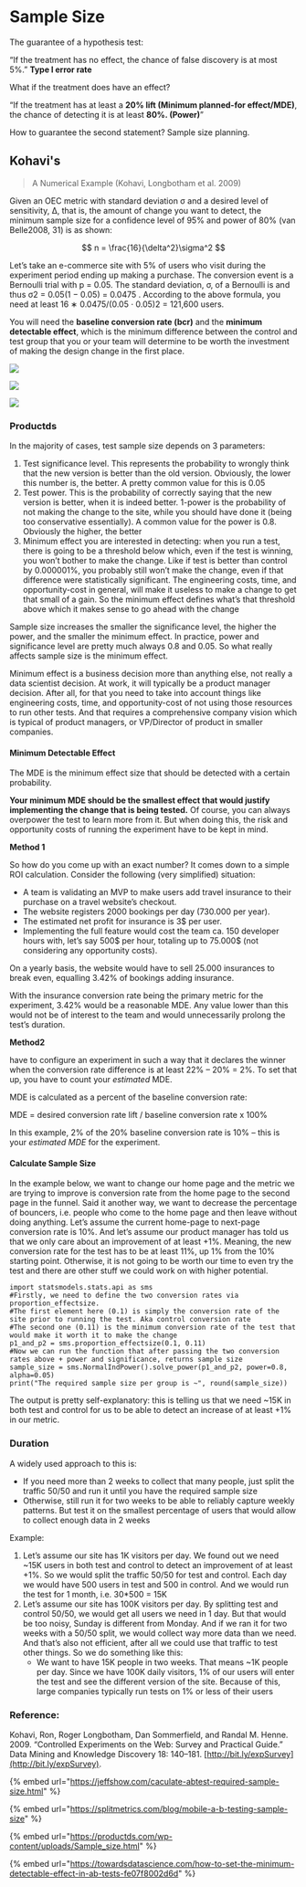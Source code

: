 # Sample Size

The guarantee of a hypothesis test:&#x20;

“If the treatment has no effect, the chance of false discovery is at most 5%.”  **Type I error rate**

What if the treatment does have an effect?&#x20;

“If the treatment has at least a **20% lift (Minimum planned-for effect/MDE)**, the chance of detecting it is at least **80%. (Power)**”&#x20;

How to guarantee the second statement? Sample size planning.&#x20;

## Kohavi's&#x20;

> A Numerical Example (Kohavi, Longbotham et al. 2009)

Given an OEC metric with standard deviation σ and a desired level of sensitivity, Δ, that is, the amount of change you want to detect, the minimum sample size for a confidence level of 95% and power of 80% (van Belle2008, 31) is as shown:

$$
n = \frac{16}{\delta^2}\sigma^2
$$

Let’s take an e-commerce site with 5% of users who visit during the experiment period ending up making a purchase. The conversion event is a Bernoulli trial with p = 0.05. The standard deviation, σ, of a Bernoulli is  and thus  σ2 = 0.05(1 − 0.05) = 0.0475 . According to the above formula, you need at least 16 ∗ 0.0475/(0.05 ⋅ 0.05)2 = 121,600 users.

You will need the **baseline conversion rate (bcr)** and the **minimum detectable effect**, which is the minimum difference between the control and test group that you or your team will determine to be worth the investment of making the design change in the first place.

![](<../.gitbook/assets/Screen Shot 2022-02-26 at 1.06.25 AM.png>)

![](../.gitbook/assets/image.png)

![](<../.gitbook/assets/image (3).png>)

### Productds

In the majority of cases, test sample size depends on 3 parameters:\
&#x20;

1. Test significance level. This represents the probability to wrongly think that the new version is better than the old version. Obviously, the lower this number is, the better. A pretty common value for this is 0.05\
   &#x20;
2. Test power. This is the probability of correctly saying that the new version is better, when it is indeed better. 1-power is the probability of not making the change to the site, while you should have done it (being too conservative essentially). A common value for the power is 0.8. Obviously the higher, the better\
   &#x20;
3. Minimum effect you are interested in detecting: when you run a test, there is going to be a threshold below which, even if the test is winning, you won’t bother to make the change. Like if test is better than control by 0.000001%, you probably still won’t make the change, even if that difference were statistically significant. The engineering costs, time, and opportunity-cost in general, will make it useless to make a change to get that small of a gain. So the minimum effect defines what’s that threshold above which it makes sense to go ahead with the change\
   &#x20;

Sample size increases the smaller the significance level, the higher the power, and the smaller the minimum effect. In practice, power and significance level are pretty much always 0.8 and 0.05. So what really affects sample size is the minimum effect.\
&#x20;

Minimum effect is a business decision more than anything else, not really a data scientist decision. At work, it will typically be a product manager decision. After all, for that you need to take into account things like engineering costs, time, and opportunity-cost of not using those resources to run other tests. And that requires a comprehensive company vision which is typical of product managers, or VP/Director of product in smaller companies.\
&#x20;

#### Minimum Detectable Effect

The MDE is the minimum effect size that should be detected with a certain probability.

**Your minimum MDE should be the smallest effect that would justify implementing the change that is being tested.** Of course, you can always overpower the test to learn more from it. But when doing this, the risk and opportunity costs of running the experiment have to be kept in mind.

**Method 1**

So how do you come up with an exact number? It comes down to a simple ROI calculation. Consider the following (very simplified) situation:

* A team is validating an MVP to make users add travel insurance to their purchase on a travel website’s checkout.
* The website registers 2000 bookings per day (730.000 per year).
* The estimated net profit for insurance is 3$ per user.
* Implementing the full feature would cost the team ca. 150 developer hours with, let’s say 500$ per hour, totaling up to 75.000$ (not considering any opportunity costs).

On a yearly basis, the website would have to sell 25.000 insurances to break even, equalling 3.42% of bookings adding insurance.

With the insurance conversion rate being the primary metric for the experiment, 3.42% would be a reasonable MDE. Any value lower than this would not be of interest to the team and would unnecessarily prolong the test’s duration.

**Method2**

&#x20;have to configure an experiment in such a way that it declares the winner when the conversion rate difference is at least 22% – 20% = 2%. To set that up, you have to count your _estimated_ MDE.&#x20;

MDE is calculated as a percent of the baseline conversion rate:&#x20;

MDE = desired conversion rate lift / baseline conversion rate x 100%

In this example, 2% of the 20% baseline conversion rate is 10% – this is your _estimated MDE_ for the experiment.&#x20;

#### Calculate Sample Size

In the example below, we want to change our home page and the metric we are trying to improve is conversion rate from the home page to the second page in the funnel. Said it another way, we want to decrease the percentage of bouncers, i.e. people who come to the home page and then leave without doing anything. Let’s assume the current home-page to next-page conversion rate is 10%. And let’s assume our product manager has told us that we only care about an improvement of at least +1%. Meaning, the new conversion rate for the test has to be at least 11%, up 1% from the 10% starting point. Otherwise, it is not going to be worth our time to even try the test and there are other stuff we could work on with higher potential.

```
import statsmodels.stats.api as sms
#Firstly, we need to define the two conversion rates via proportion_effectsize. 
#The first element here (0.1) is simply the conversion rate of the site prior to running the test. Aka control conversion rate
#The second one (0.11) is the minimum conversion rate of the test that would make it worth it to make the change
p1_and_p2 = sms.proportion_effectsize(0.1, 0.11)
#Now we can run the function that after passing the two conversion rates above + power and significance, returns sample size
sample_size = sms.NormalIndPower().solve_power(p1_and_p2, power=0.8, alpha=0.05)
print("The required sample size per group is ~", round(sample_size))
```

The output is pretty self-explanatory: this is telling us that we need \~15K in both test and control for us to be able to detect an increase of at least +1% in our metric.

### Duration

A widely used approach to this is:

* If you need more than 2 weeks to collect that many people, just split the traffic 50/50 and run it until you have the required sample size\
  &#x20;
* Otherwise, still run it for two weeks to be able to reliably capture weekly patterns. But test it on the smallest percentage of users that would allow to collect enough data in 2 weeks\
  &#x20;

Example:

1. Let’s assume our site has 1K visitors per day. We found out we need \~15K users in both test and control to detect an improvement of at least +1%. So we would split the traffic 50/50 for test and control. Each day we would have 500 users in test and 500 in control. And we would run the test for 1 month, i.e. 30\*500 = 15K\
   &#x20;
2. Let’s assume our site has 100K visitors per day. By splitting test and control 50/50, we would get all users we need in 1 day. But that would be too noisy, Sunday is different from Monday. And if we ran it for two weeks with a 50/50 split, we would collect way more data than we need. And that’s also not efficient, after all we could use that traffic to test other things. So we do something like this:\
   &#x20;
   * We want to have 15K people in two weeks. That means \~1K people per day. Since we have 100K daily visitors, 1% of our users will enter the test and see the different version of the site. Because of this, large companies typically run tests on 1% or less of their users

### Reference:

Kohavi, Ron, Roger Longbotham, Dan Sommerfield, and Randal M. Henne. 2009. “Controlled Experiments on the Web: Survey and Practical Guide.” Data Mining and Knowledge Discovery 18: 140–181. [http://bit.ly/expSurvey](http://bit.ly/expSurvey).

{% embed url="https://jeffshow.com/caculate-abtest-required-sample-size.html" %}

{% embed url="https://splitmetrics.com/blog/mobile-a-b-testing-sample-size" %}

{% embed url="https://productds.com/wp-content/uploads/Sample_size.html" %}

{% embed url="https://towardsdatascience.com/how-to-set-the-minimum-detectable-effect-in-ab-tests-fe07f8002d6d" %}
